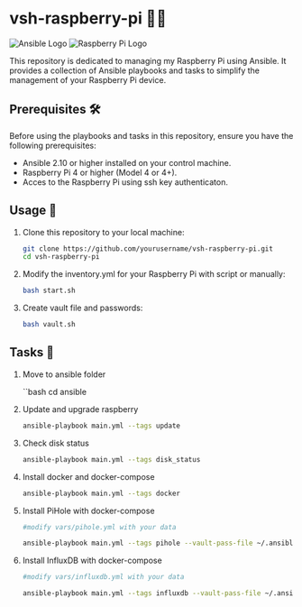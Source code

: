 # vsh-raspberry-pi  🍓🔧

![Ansible Logo](https://img.shields.io/badge/Ansible-2.10%2B-blue?style=for-the-badge)
![Raspberry Pi Logo](https://img.shields.io/badge/Raspberry%20Pi-4%20%7C%204%20%2B-ff4141?style=for-the-badge)


This repository is dedicated to managing my Raspberry Pi using Ansible. 
It provides a collection of Ansible playbooks and tasks to simplify the management of your Raspberry Pi device.

## Prerequisites 🛠️

Before using the playbooks and tasks in this repository, ensure you have the following prerequisites:

- Ansible 2.10 or higher installed on your control machine.
- Raspberry Pi 4 or higher (Model 4 or 4+).
- Acces to the Raspberry Pi using ssh key authenticaton.

## Usage 🚀

1. Clone this repository to your local machine:

   ```bash
   git clone https://github.com/yourusername/vsh-raspberry-pi.git
   cd vsh-raspberry-pi

2. Modify the inventory.yml for your Raspberry Pi with script or manually:

     ```bash
     bash start.sh

3. Create vault file and passwords:

     ```bash
     bash vault.sh

## Tasks 📃

1. Move to ansible folder

     ``bash
     cd ansible

2. Update and upgrade raspberry

     ```bash
     ansible-playbook main.yml --tags update

3. Check disk status

     ```bash
     ansible-playbook main.yml --tags disk_status
    
4. Install docker and docker-compose

     ```bash
     ansible-playbook main.yml --tags docker

5. Install PiHole with docker-compose

     ```bash
     #modify vars/pihole.yml with your data

     ansible-playbook main.yml --tags pihole --vault-pass-file ~/.ansible/.secret_pi

6. Install InfluxDB with docker-compose

     ```bash
     #modify vars/influxdb.yml with your data

     ansible-playbook main.yml --tags influxdb --vault-pass-file ~/.ansible/.secret_pi


